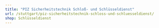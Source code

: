 ```yaml
---
title: "PIZ Sicherheitstechnik Schloß- und Schlüsseldienst"
url: /stuttgart/piz-sicherheitstechnik-schloss-und-schluesseldienst/
shop: Schlüsseldienst
---
```

